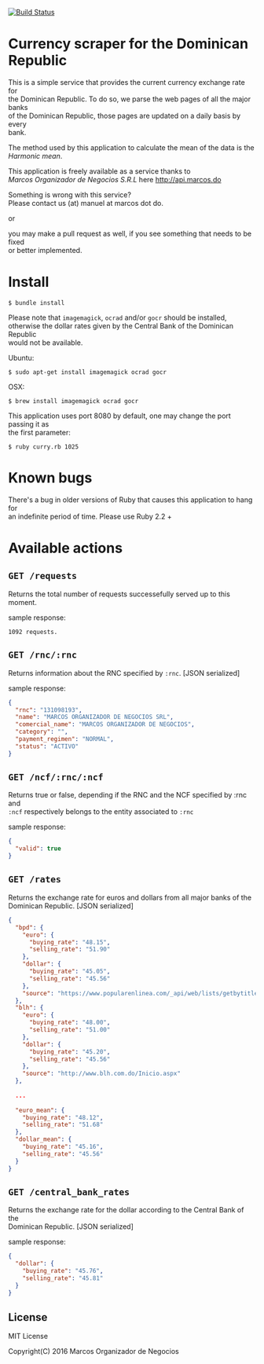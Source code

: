 [![Build Status](https://travis-ci.org/MarcosCommunity/curry.svg?branch=master)](https://travis-ci.org/MarcosCommunity/curry)

# Currency scraper for the Dominican Republic

This is a simple service that provides the current currency exchange rate for<br>
the Dominican Republic. To do so, we parse the web pages of all the major banks<br>
of the Dominican Republic, those pages are updated on a daily basis by every<br>
bank.

The method used by this application to calculate the mean of the data is the<br>
_Harmonic mean_.

This application is freely available as a service thanks to<br>
_Marcos Organizador de Negocios S.R.L_ here http://api.marcos.do<br>

Something is wrong with this service?<br>
Please contact us (at) manuel at marcos dot do.<br>

or<br>

you may make a pull request as well, if you see something that needs to be fixed<br>
or better implemented.<br>

# Install

```shell
$ bundle install
```

Please note that ``imagemagick``, ``ocrad`` and/or ``gocr`` should be installed,<br>
otherwise the dollar rates given by the Central Bank of the Dominican Republic</br>
would not be available.<br>

Ubuntu:

```shell
$ sudo apt-get install imagemagick ocrad gocr
```

OSX:

```shell
$ brew install imagemagick ocrad gocr
```

This application uses port 8080 by default, one may change the port passing it as<br>
the first parameter:

```shell
$ ruby curry.rb 1025
```

# Known bugs

There's a bug in older versions of Ruby that causes this application to hang for<br>
an indefinite period of time. Please use Ruby 2.2 +

# Available actions

## ``GET /requests``

Returns the total number of requests successefully served up to this moment.

sample response:

	1092 requests.

## ``GET /rnc/:rnc``

Returns information about the RNC specified by `:rnc`. [JSON serialized]<br>

sample response:

```json
{
  "rnc": "131098193",
  "name": "MARCOS ORGANIZADOR DE NEGOCIOS SRL",
  "comercial_name": "MARCOS ORGANIZADOR DE NEGOCIOS",
  "category": "",
  "payment_regimen": "NORMAL",
  "status": "ACTIVO"
}
```

## ``GET /ncf/:rnc/:ncf``

Returns true or false, depending if the RNC and the NCF specified by :rnc and<br>
``:ncf`` respectively belongs to the entity associated to ``:rnc``<br>

sample response:

```json
{
  "valid": true
}
```

## ``GET /rates``

Returns the exchange rate for euros and dollars from all major banks of the<br>
Dominican Republic. [JSON serialized]<br>

```json
{
  "bpd": {
    "euro": {
      "buying_rate": "48.15",
      "selling_rate": "51.90"
    },
    "dollar": {
      "buying_rate": "45.05",
      "selling_rate": "45.56"
    },
    "source": "https://www.popularenlinea.com/_api/web/lists/getbytitle('Rates')/items"
  },
  "blh": {
    "euro": {
      "buying_rate": "48.00",
      "selling_rate": "51.00"
    },
    "dollar": {
      "buying_rate": "45.20",
      "selling_rate": "45.56"
    },
    "source": "http://www.blh.com.do/Inicio.aspx"
  },
  
  ...
  
  "euro_mean": {
    "buying_rate": "48.12",
    "selling_rate": "51.68"
  },
  "dollar_mean": {
    "buying_rate": "45.16",
    "selling_rate": "45.56"
  }
}
```

## ``GET /central_bank_rates``

Returns the exchange rate for the dollar according to the Central Bank of the<br>
Dominican Republic. [JSON serialized]

sample response:

```json
{
  "dollar": {
    "buying_rate": "45.76",
    "selling_rate": "45.81"
  }
}
```

## License
MIT License<br>

Copyright(C) 2016 Marcos Organizador de Negocios

